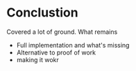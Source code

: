 # Conclustion

Covered a lot of ground. What remains

- Full implementation and what's missing
- Alternative to proof of work
- making it wokr
